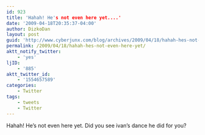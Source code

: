 ```yaml
---
id: 923
title: 'Hahah! He's not even here yet....'
date: '2009-04-18T20:35:37-04:00'
author: DizkoDan
layout: post
guid: 'http://www.cyberjunx.com/blog/archives/2009/04/18/hahah-hes-not-even-here-yet/'
permalink: /2009/04/18/hahah-hes-not-even-here-yet/
aktt_notify_twitter:
    - 'yes'
ljID:
    - '885'
aktt_twitter_id:
    - '1554657589'
categories:
    - Twitter
tags:
    - tweets
    - Twitter
---
```


Hahah! He’s not even here yet. Did you see ivan’s dance he did for you?